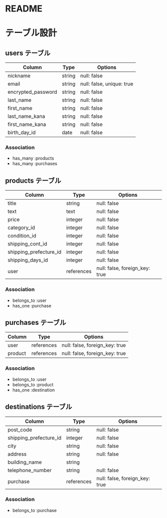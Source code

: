 # README

# テーブル設計

## users テーブル

| Column             | Type   | Options     |
| ------------------ | ------ | ----------- |
| nickname           | string | null: false |
| email              | string | null: false, unique: true |
| encrypted_password | string | null: false |
| last_name          | string | null: false |
| first_name         | string | null: false |
| last_name_kana     | string | null: false |
| first_name_kana    | string | null: false |
| birth_day_id       | date   | null: false |

### Association

- has_many :products
- has_many :purchases


## products テーブル

| Column                 | Type       | Options     |
| ---------------------- | ---------- | ----------- |
| title                  | string     | null: false |
| text                   | text       | null: false |
| price                  | integer    | null: false |
| category_id            | integer    | null: false |
| condition_id           | integer    | null: false |
| shipping_cont_id       | integer    | null: false |
| shipping_prefecture_id | integer    | null: false |
| shipping_days_id       | integer    | null: false |
| user                   | references | null: false, foreign_key: true |

### Association

- belongs_to :user
- has_one :purchase


##  purchases テーブル

| Column                      | Type       | Options                        |
| --------------------------- | ---------- | ------------------------------ |
| user                        | references | null: false, foreign_key: true |
| product                     | references | null: false, foreign_key: true |

### Association

- belongs_to :user
- belongs_to :product
- has_one :destination


## destinations テーブル

| Column                 | Type       | Options                        |
| ---------------------- | ---------- | ------------------------------ |
| post_code              | string     | null: false                    |
| shipping_prefecture_id | integer    | null: false                    |
| city                   | string     | null: false                    |
| address                 | string     | null: false                    |
| building_name          | string     |                                |
| telephone_number       | string     | null: false                    |
| purchase               | references | null: false, foreign_key: true |

### Association

- belongs_to :purchase

